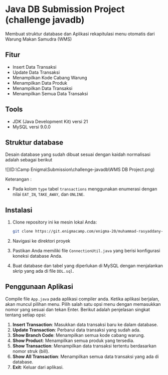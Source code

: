 # Java DB Submission Project (challenge javadb)

Membuat struktur database dan Aplikasi rekapitulasi menu otomatis dari Warung Makan Samudra (WMS)

## Fitur

- Insert Data Transaksi
- Update Data Transaksi
- Menampilkan Kode Cabang Warung
- Menampilkan Data Produk
- Menampilkan Data Transaksi
- Menampilkan Semua Data Transaksi

## Tools

- JDK (Java Development Kit) versi 21
- MySQL versi 9.0.0

## Struktur database

Desain database yang sudah dibuat sesuai dengan kaidah normalisasi adalah sebagai berikut

![](D:\Camp Enigma\Submission\challenge-javadb\WMS DB Project.png)

Keterangan :
- Pada kolom `type` tabel `transactions` menggunakan enumerasi dengan nilai `EAT_IN`, `TAKE_AWAY`, dan `ONLINE`.

## Instalasi

1. Clone repository ini ke mesin lokal Anda:
    ```bash
    git clone https://git.enigmacamp.com/enigma-20/muhammad-rasyaddany-prasetyo/challenge-javadb.git
    ```

2. Navigasi ke direktori proyek

3. Pastikan Anda memiliki file `ConnectionUtil.java` yang berisi konfigurasi koneksi database Anda.

4. Buat database dan tabel yang diperlukan di MySQL dengan menjalankan skrip yang ada di file `DDL.sql`.

## Penggunaan Aplikasi

Compile file `App.java` pada aplikasi compiler anda. Ketika aplikasi berjalan, akan muncul pilihan menu. Pilih salah satu opsi menu dengan memasukkan nomor yang sesuai dan tekan Enter. Berikut adalah penjelasan singkat tentang setiap opsi:

1. **Insert Transaction**: Masukkan data transaksi baru ke dalam database.
2. **Update Transaction**: Perbarui data transaksi yang sudah ada.
3. **Show Branch Code**: Menampilkan semua kode cabang warung.
4. **Show Product**: Menampilkan semua produk yang tersedia.
5. **Show Transaction**: Menampilkan data transaksi tertentu berdasarkan nomor struk (bill).
6. **Show All Transaction**: Menampilkan semua data transaksi yang ada di database.
7. **Exit**: Keluar dari aplikasi.
